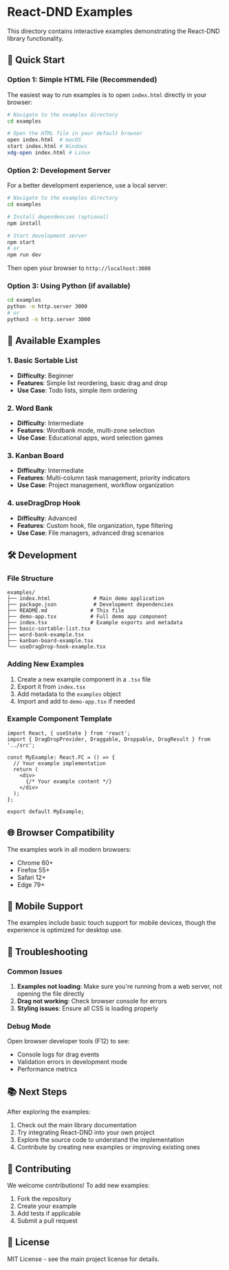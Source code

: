 # React-DND Examples

This directory contains interactive examples demonstrating the React-DND library functionality.

## 🚀 Quick Start

### Option 1: Simple HTML File (Recommended)
The easiest way to run examples is to open `index.html` directly in your browser:

```bash
# Navigate to the examples directory
cd examples

# Open the HTML file in your default browser
open index.html  # macOS
start index.html # Windows
xdg-open index.html # Linux
```

### Option 2: Development Server
For a better development experience, use a local server:

```bash
# Navigate to the examples directory
cd examples

# Install dependencies (optional)
npm install

# Start development server
npm start
# or
npm run dev
```

Then open your browser to `http://localhost:3000`

### Option 3: Using Python (if available)
```bash
cd examples
python -m http.server 3000
# or
python3 -m http.server 3000
```

## 📁 Available Examples

### 1. Basic Sortable List
- **Difficulty**: Beginner
- **Features**: Simple list reordering, basic drag and drop
- **Use Case**: Todo lists, simple item ordering

### 2. Word Bank
- **Difficulty**: Intermediate  
- **Features**: Wordbank mode, multi-zone selection
- **Use Case**: Educational apps, word selection games

### 3. Kanban Board
- **Difficulty**: Intermediate
- **Features**: Multi-column task management, priority indicators
- **Use Case**: Project management, workflow organization

### 4. useDragDrop Hook
- **Difficulty**: Advanced
- **Features**: Custom hook, file organization, type filtering
- **Use Case**: File managers, advanced drag scenarios

## 🛠️ Development

### File Structure
```
examples/
├── index.html              # Main demo application
├── package.json            # Development dependencies
├── README.md              # This file
├── demo-app.tsx           # Full demo app component
├── index.tsx              # Example exports and metadata
├── basic-sortable-list.tsx
├── word-bank-example.tsx
├── kanban-board-example.tsx
└── useDragDrop-hook-example.tsx
```

### Adding New Examples

1. Create a new example component in a `.tsx` file
2. Export it from `index.tsx`
3. Add metadata to the `examples` object
4. Import and add to `demo-app.tsx` if needed

### Example Component Template
```tsx
import React, { useState } from 'react';
import { DragDropProvider, Draggable, Droppable, DragResult } from '../src';

const MyExample: React.FC = () => {
  // Your example implementation
  return (
    <div>
      {/* Your example content */}
    </div>
  );
};

export default MyExample;
```

## 🌐 Browser Compatibility

The examples work in all modern browsers:
- Chrome 60+
- Firefox 55+
- Safari 12+
- Edge 79+

## 📱 Mobile Support

The examples include basic touch support for mobile devices, though the experience is optimized for desktop use.

## 🔧 Troubleshooting

### Common Issues

1. **Examples not loading**: Make sure you're running from a web server, not opening the file directly
2. **Drag not working**: Check browser console for errors
3. **Styling issues**: Ensure all CSS is loading properly

### Debug Mode
Open browser developer tools (F12) to see:
- Console logs for drag events
- Validation errors in development mode
- Performance metrics

## 📚 Next Steps

After exploring the examples:
1. Check out the main library documentation
2. Try integrating React-DND into your own project
3. Explore the source code to understand the implementation
4. Contribute by creating new examples or improving existing ones

## 🤝 Contributing

We welcome contributions! To add new examples:
1. Fork the repository
2. Create your example
3. Add tests if applicable
4. Submit a pull request

## 📄 License

MIT License - see the main project license for details. 